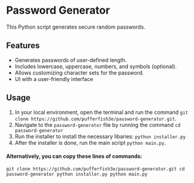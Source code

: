 # Password Generator

This Python script generates secure random passwords.

## Features

* Generates passwords of user-defined length.
* Includes lowercase, uppercase, numbers, and symbols (optional).
* Allows customizing character sets for the password.
* UI with a user-friendly interface

## Usage 
1. In your local environment, open the terminal and run the command `git clone https://github.com/pufferfish3e/password-generator.git`.
2. Navigate to the `password-generator` file by running the command `cd password-generator`
3. Run the installer to install the necessary libaries: `python installer.py`
4. After the installer is done, run the main script `python main.py`.

#### Alternatively, you can copy these lines of commands: 
`git clone https://github.com/pufferfish3e/password-generator.git
cd password-generator
python installer.py
python main.py`
